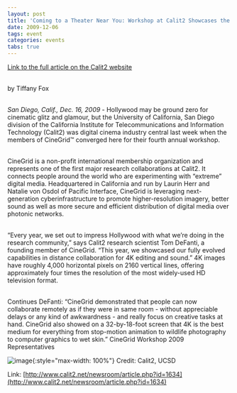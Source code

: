 ```yaml
---
layout: post
title: 'Coming to a Theater Near You: Workshop at Calit2 Showcases the Latest in High-Tech Digital Cinema'
date: 2009-12-06
tags: event
categories: events
tabs: true
---
```


<a href="http://www.calit2.net/newsroom/article.php?id=1634">Link to the full article on the Calit2 website</a><br><br>

by Tiffany Fox<br><br>

<em>San Diego, Calif., Dec. 16, 2009</em> - Hollywood may be ground zero for cinematic glitz and glamour, but the University of California, San Diego division of the California Institute for Telecommunications and Information Technology (Calit2) was digital cinema industry central last week when the members of CineGrid&trade; converged here for their fourth annual workshop.<br><br>

CineGrid is a non-profit international membership organization and represents one of the first major research collaborations at Calit2. It connects people around the world who are experimenting with &ldquo;extreme&rdquo; digital media. Headquartered in California and run by Laurin Herr and Natalie von Osdol of Pacific Interface, CineGrid is leveraging next-generation cyberinfrastructure to promote higher-resolution imagery, better sound as well as more secure and efficient distribution of digital media over photonic networks.<br><br>

&ldquo;Every year, we set out to impress Hollywood with what we&rsquo;re doing in the research community,&rdquo; says Calit2 research scientist Tom DeFanti, a founding member of CineGrid. &ldquo;This year, we showcased our fully evolved capabilities in distance collaboration for 4K editing and sound.&rdquo; 4K images have roughly 4,000 horizontal pixels on 2160 vertical lines, offering approximately four times the resolution of the most widely-used HD television format.<br><br>

Continues DeFanti: &ldquo;CineGrid demonstrated that people can now collaborate remotely as if they were in same room - without appreciable delays or any kind of awkwardness - and really focus on creative tasks at hand. CineGrid also showed on a 32-by-18-foot screen that 4K is the best medium for everything from stop-motion animation to wildlife photography to computer graphics to wet skin.&rdquo;
CineGrid Workshop 2009 Representatives

![image](https://www.evl.uic.edu/output/originals/12_16_09_cinegrid_group.jpg-srcw.jpg){:style="max-width: 100%"}
Credit: Calit2, UCSD


Link: [http://www.calit2.net/newsroom/article.php?id=1634](http://www.calit2.net/newsroom/article.php?id=1634)
